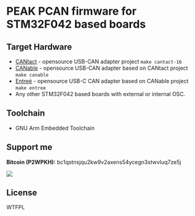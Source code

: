 # PEAK PCAN firmware for STM32F042 based boards

## Target Hardware

* [CANtact](https://github.com/linklayer/cantact-hw) - opensource USB-CAN adapter project `make cantact-16`
* [CANable](https://canable.io/) - opensource USB-CAN adapter based on CANtact project `make canable`
* [Entreé](https://github.com/tuna-f1sh/entree) - opensource USB-C CAN adapter based on CANable project `make entree`
* Any other STM32F042 based boards with external or internal OSC.

## Toolchain

* GNU Arm Embedded Toolchain

## Support me
**Bitcoin (P2WPKH):** bc1qstnsjqu2kw9v2axens54ycegn3stwvluq7ze5j

<a href="https://www.buymeacoffee.com/moonglow"><img src="https://img.buymeacoffee.com/button-api/?text=Buy me a coffee&emoji=&slug=moonglow&button_colour=FF5F5F&font_colour=ffffff&font_family=Comic&outline_colour=000000&coffee_colour=FFDD00"></a>

License
----

WTFPL
